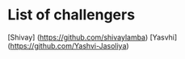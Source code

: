 # List of challengers

[Shivay] (https://github.com/shivaylamba)
[Yasvhi] (https://github.com/Yashvi-Jasoliya)
